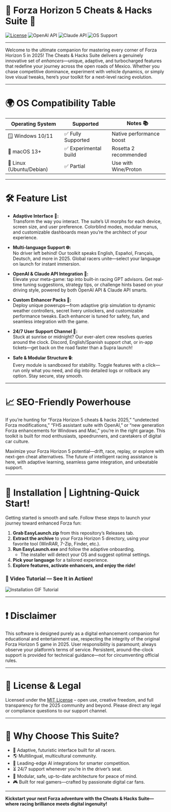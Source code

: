 # 🚗 Forza Horizon 5 Cheats & Hacks Suite 🌟

[![License](https://img.shields.io/badge/license-MIT-blue.svg)](LICENSE)
![OpenAI API](https://img.shields.io/badge/API-OpenAI-005fff)
![Claude API](https://img.shields.io/badge/API-Claude-ffb300)
![OS Support](https://img.shields.io/badge/platform-Windows%20%7C%20Mac%20%7C%20Linux-brightgreen)

---

Welcome to the ultimate companion for mastering every corner of Forza Horizon 5 in 2025! The Cheats & Hacks Suite delivers a genuinely innovative set of *enhancers*—unique, adaptive, and turbocharged features that redefine your journey across the open roads of Mexico. Whether you chase competitive dominance, experiment with vehicle dynamics, or simply love visual tweaks, here’s your toolkit for a next-level racing evolution.

---

# 🌍 OS Compatibility Table

| Operating System | Supported             | Notes 📚                |
|------------------|-----------------------|-------------------------|
| 🪟 Windows 10/11 | ✅ Fully Supported     | Native performance boost|
| 🍏 macOS 13+     | ✅ Experimental build  | Rosetta 2 recommended  |
| 🐧 Linux (Ubuntu/Debian) | ✅ Partial         | Use with Wine/Proton   |

---

# 🛠️ Feature List

- **Adaptive Interface 🔄:**  
  Transform the way you interact. The suite’s UI morphs for each device, screen size, and user preference. Colorblind modes, modular menus, and customizable dashboards mean you’re the architect of your experience.

- **Multi-language Support 🌐:**  
  No driver left behind! Our toolkit speaks English, Español, Français, Deutsch, and more in 2025. Global racers unite—select your language on launch for instant immersion.

- **OpenAI & Claude API Integration 🧠:**  
  Elevate your meta-game: tap into built-in racing GPT advisors. Get real-time tuning suggestions, strategy tips, or challenge hints based on your driving style, powered by both OpenAI API & Claude API smarts.

- **Custom Enhancer Packs 🎁:**  
  Deploy unique powerups—from adaptive grip simulation to dynamic weather controllers, secret livery unlockers, and customizable performance tweaks. Each enhancer is tuned for safety, fun, and seamless integration with the game.

- **24/7 User Support Channel 💬:**  
  Stuck at sunrise or midnight? Our ever-alert crew resolves queries around the clock. Discord, English/Spanish support chat, or in-app tickets—get back on the road faster than a Supra launch!

- **Safe & Modular Structure 🔒:**  
  Every module is sandboxed for stability. Toggle features with a click—run only what you need, and dig into detailed logs or rollback any option. Stay secure, stay smooth.

---

# 📈 SEO-Friendly Powerhouse

If you’re hunting for “Forza Horizon 5 cheats & hacks 2025,” “undetected Forza modifications,” “FH5 assistant suite with OpenAI,” or “new generation Forza enhancements for Windows and Mac,” you’re in the right garage. This toolkit is built for mod enthusiasts, speedrunners, and caretakers of digital car culture.

Maximize your Forza Horizon 5 potential—drift, race, replay, or explore with next-gen cheat alternatives. The future of intelligent racing assistance is here, with adaptive learning, seamless game integration, and unbeatable support.

---

# 🔄 Installation | Lightning-Quick Start!

Getting started is smooth and safe. Follow these steps to launch your journey toward enhanced Forza fun:

1. **Grab EasyLaunch.zip** from this repository’s Releases tab.
2. **Extract the archive** to your Forza Horizon 5 directory, using your favorite tool (WinRAR, 7-Zip, Finder, etc.).
3. **Run EasyLaunch.exe** and follow the adaptive onboarding.  
   - The installer will detect your OS and suggest optimal settings.
4. **Pick your language** for a tailored experience.
5. **Explore features, activate enhancers, and enjoy the ride!**

### 🎥 Video Tutorial — See It in Action!
![Installation GIF Tutorial](https://i.imgur.com/Js67NIU.gif)

---

# ❗ Disclaimer

This software is designed purely as a digital enhancement companion for educational and entertainment use, respecting the integrity of the original Forza Horizon 5 game in 2025. User responsibility is paramount; always observe your platform’s terms of service. Persistent, around-the-clock support is provided for technical guidance—not for circumventing official rules.

---

# 📜 License & Legal

Licensed under the [MIT License](./LICENSE) – open use, creative freedom, and full transparency for the 2025 community and beyond. Please direct any legal or compliance questions to our support channel.

---

# 🚦 Why Choose This Suite?

- 🏁 Adaptive, futuristic interface built for all racers.
- 🌎 Multilingual, multicultural community.
- 🤖 Leading-edge AI integrations for smarter competition.
- ⏳ 24/7 support whenever you’re in the driver’s seat.
- 🧩 Modular, safe, up-to-date architecture for peace of mind.
- 🎮 Built for real gamers—crafted by passionate digital car fans.

---

**Kickstart your next Forza adventure with the Cheats & Hacks Suite—where racing brilliance meets digital ingenuity!**